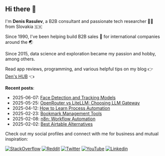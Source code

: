 ## Hi there 👋
I'm **Denis Rasulev**, a B2B consultant and passionate tech researcher 👨‍💻 from Slovakia 🇸🇰  

Since 1990, I've been helping build B2B sales 🤝 for international companies around the 🌏  

Since 2015, data science and exploration became my passion and hobby, among others.  

Read app reviews, programming, and various helpful tips on my blog 👉 [Den's HUB](https://denshub.com/) 👈

**Recent posts**:

- 2025-06-07: [Face Detection and Tracking Models](https://denshub.com/en/face-detection-tracking-models/?utm_source=github&utm_medium=link)
- 2025-05-25: [OpenRouter vs LiteLLM: Choosing LLM Gateway](https://denshub.com/en/choosing-llm-gateway/?utm_source=github&utm_medium=link)
- 2025-04-12: [How to Learn Process Automation](https://denshub.com/en/learn-process-automation/?utm_source=github&utm_medium=link)
- 2025-02-23: [Bookmark Management Tools](https://denshub.com/en/bookmark-management-tools/?utm_source=github&utm_medium=link)
- 2025-02-08: [n8n: Workflow Automation](https://denshub.com/en/n8n-workflow-automation/?utm_source=github&utm_medium=link)
- 2025-02-02: [Best Airtable Alternatives](https://denshub.com/en/best-airtable-alternatives/?utm_source=github&utm_medium=link)

Сheck out my social profiles and connect with me for business and mutual inspiration:

<!-- Use https://shields.io/ to generate badges -->

[![StackOverflow](https://img.shields.io/stackexchange/stackoverflow/r/4440387?label=StackOverflow)](https://stackoverflow.com/users/4440387/denis-rasulev)
[![Reddit](https://img.shields.io/reddit/user-karma/combined/ranklord?label=Reddit&style=social)](https://www.reddit.com/user/RankLord/)
[![Twitter](https://img.shields.io/twitter/follow/denisrasulev?label=Twitter&style=social)](https://twitter.com/denisrasulev)
[![YouTube](https://img.shields.io/youtube/channel/subscribers/UCwbYMwZ3HcRVgymkjSsbqpw?label=YouTube&style=social)](https://www.youtube.com/c/denisrasulev/)
[![Linkedin](https://img.shields.io/badge/-LinkedIn-blue?style=flat&logo=Linkedin&logoColor=white)](https://www.linkedin.com/in/denisrasulev/)
